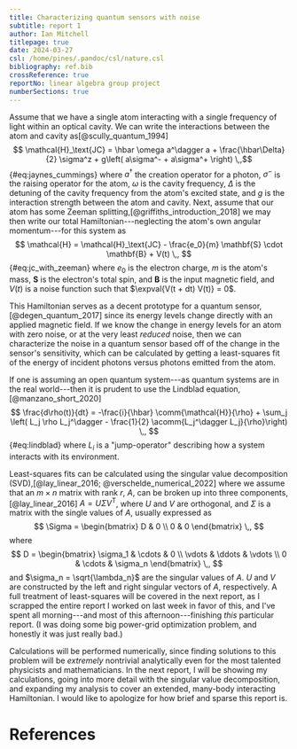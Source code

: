 ```yaml
---
title: Characterizing quantum sensors with noise
subtitle: report 1
author: Ian Mitchell
titlepage: true
date: 2024-03-27
csl: /home/pines/.pandoc/csl/nature.csl
bibliography: ref.bib
crossReference: true
reportNo: linear algebra group project
numberSections: true
---
```


Assume that we have a single atom interacting with a single frequency of light 
within an optical cavity. We can write the interactions between the atom and
cavity as[@scully_quantum_1994]
$$ \mathcal{H}_\text{JC} = \hbar \omega a^\dagger a
    + \frac{\hbar\Delta}{2} \sigma^z
    + g\left( a\sigma^- + a\sigma^+ \right) \,,$$ {#eq:jaynes_cummings}
where $a^\dagger$ the creation operator for a photon, $\sigma^-$ is the raising
operator for the atom, $\omega$ is the cavity frequency, $\Delta$ is the
detuning of the cavity frequency from the atom's excited state,
and $g$ is the interaction strength between the atom and cavity. Next, assume
that our atom has some Zeeman splitting,[@griffiths_introduction_2018] we may
then write our total Hamiltonian---neglecting the atom's own angular
momentum---for this system as
$$ \mathcal{H} = \mathcal{H}_\text{JC}
    - \frac{e_0}{m} \mathbf{S} \cdot \mathbf{B}
    + V(t) \,, $$ {#eq:jc_with_zeeman}
where $e_0$ is the electron charge, $m$ is the atom's mass, $\mathbf{S}$ is the
electron's total spin, and $\mathbf{B}$ is the input magnetic field, and $V(t)$
is a noise function such that $\expval{V(t + dt) V(t)} = 0$.

This Hamiltonian serves as a decent prototype for a quantum
sensor,[@degen_quantum_2017] since its energy levels change directly with
an applied magnetic field. If we know the change in energy levels for an atom
with zero noise, or at the very least *reduced* noise, then we can characterize
the noise in a quantum sensor based off of the change in the sensor's 
sensitivity, which can be calculated by getting a least-squares fit of the
energy of incident photons versus photons emitted from the atom.

If one is assuming an open quantum system---as quantum systems are in the real
world---then it is prudent to use the Lindblad equation,[@manzano_short_2020]
$$ \frac{d\rho(t)}{dt} = -\frac{i}{\hbar} \comm{\mathcal{H}}{\rho}
    + \sum_j \left( L_j \rho L_j^\dagger
        - \frac{1}{2} \acomm{L_j^\dagger L_j}{\rho}\right) \,,
$$ {#eq:lindblad}
where $L_i$ is a "jump-operator" describing how a system interacts with its
environment.

Least-squares fits can be calculated using the singular value decomposition
(SVD),[@lay_linear_2016; @verschelde_numerical_2022] where we assume that an
$m \times n$ matrix with rank $r$, $A$, can be broken up into three
components,[@lay_linear_2016] $A = U \Sigma V^\text{T}$, where $U$ and $V$ are
orthogonal, and $\Sigma$ is a matrix with the single values of $A$, usually
expressed as
$$ \Sigma = \begin{bmatrix}
D & 0 \\
0 & 0
\end{bmatrix} \,, $$
where
$$ D = \begin{bmatrix}
\sigma_1 & \cdots & 0 \\
\vdots & \ddots & \vdots \\
0 & \cdots & \sigma_n
\end{bmatrix} \,, $$
and $\sigma_n = \sqrt{\lambda_n}$ are the singular values of $A$. $U$ and
$V$ are constructed by the left and right singular vectors of $A$, respectively.
A full treatment of least-squares will be covered in the next report, as I
scrapped the entire report I worked on last week in favor of this, and I've
spent all morning---and most of this afternoon---finishing *this* particular
report. (I was doing some big power-grid optimization problem, and honestly it
was just really bad.)

Calculations will be performed numerically, since finding solutions to this
problem will be *extremely* nontrivial analytically even for the most talented
physicists and mathematicians. In the next report, I will be showing my
calculations, going into more detail with the singular value decomposition,
and expanding my analysis to cover an extended, many-body interacting
Hamiltonian. I would like to apologize for how brief and sparse this report is.



# References
